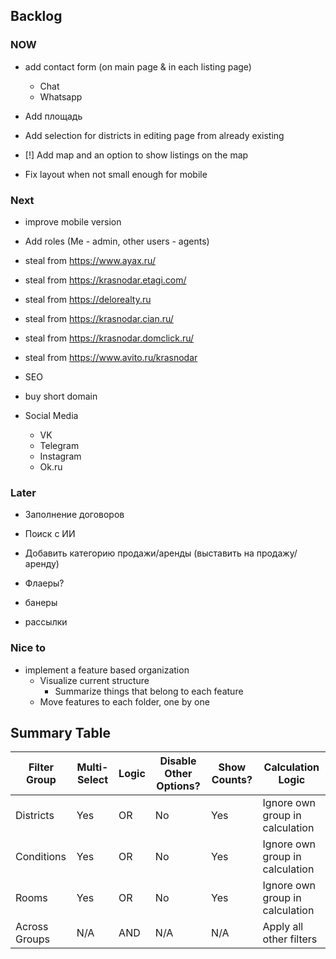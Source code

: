 ## Backlog

### NOW

- add contact form (on main page & in each listing page)
  - Chat
  - Whatsapp

- Add площадь

- Add selection for districts in editing page from already existing

- [!] Add map and an option to show listings on the map

- Fix layout when not small enough for mobile

### Next

- improve mobile version
- Add roles (Me - admin, other users - agents)

- steal from https://www.ayax.ru/
- steal from https://krasnodar.etagi.com/
- steal from https://delorealty.ru
- steal from https://krasnodar.cian.ru/
- steal from https://krasnodar.domclick.ru/
- steal from https://www.avito.ru/krasnodar

- SEO

- buy short domain 

- Social Media
  - VK
  - Telegram
  - Instagram
  - Ok.ru

### Later

- Заполнение договоров
- Поиск с ИИ

- Добавить категорию продажи/аренды (выставить на продажу/аренду)
- Флаеры?
- банеры
- рассылки

### Nice to

- implement a feature based organization
  - Visualize current structure
    - Summarize things that belong to each feature
  - Move features to each folder, one by one


## Summary Table

| Filter Group | Multi-Select | Logic | Disable Other Options? | Show Counts? | Calculation Logic |
|--------------|-------------|---------|-----------------------|--------------|----------------------------------|
| Districts | Yes | OR | No | Yes | Ignore own group in calculation |
| Conditions | Yes | OR | No | Yes | Ignore own group in calculation |
| Rooms | Yes | OR | No | Yes | Ignore own group in calculation |
| Across Groups| N/A | AND | N/A | N/A | Apply all other filters |  
